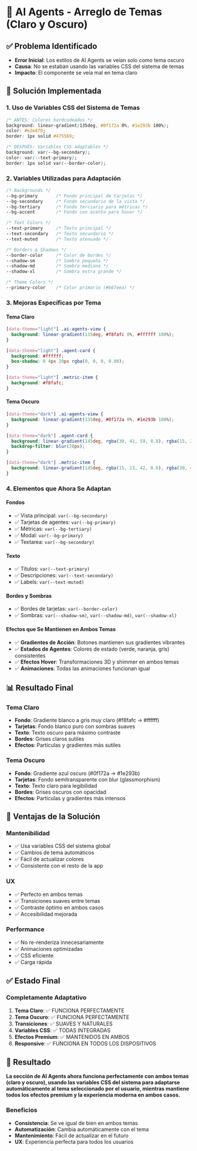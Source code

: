 # 🎨 AI Agents - Arreglo de Temas (Claro y Oscuro)

## ✅ **Problema Identificado**
- **Error Inicial**: Los estilos de AI Agents se veían solo como tema oscuro
- **Causa**: No se estaban usando las variables CSS del sistema de temas
- **Impacto**: El componente se veía mal en tema claro

## 🚀 **Solución Implementada**

### **1. Uso de Variables CSS del Sistema de Temas**
```css
/* ANTES: Colores hardcodeados */
background: linear-gradient(135deg, #0f172a 0%, #1e293b 100%);
color: #e2e8f0;
border: 1px solid #475569;

/* DESPUÉS: Variables CSS adaptables */
background: var(--bg-secondary);
color: var(--text-primary);
border: 1px solid var(--border-color);
```

### **2. Variables Utilizadas para Adaptación**
```css
/* Backgrounds */
--bg-primary       /* Fondo principal de tarjetas */
--bg-secondary     /* Fondo secundario de la vista */
--bg-tertiary      /* Fondo terciario para métricas */
--bg-accent        /* Fondo con acento para hover */

/* Text Colors */
--text-primary     /* Texto principal */
--text-secondary   /* Texto secundario */
--text-muted       /* Texto atenuado */

/* Borders & Shadows */
--border-color     /* Color de bordes */
--shadow-sm        /* Sombra pequeña */
--shadow-md        /* Sombra mediana */
--shadow-xl        /* Sombra extra grande */

/* Theme Colors */
--primary-color    /* Color primario (#667eea) */
```

### **3. Mejoras Específicas por Tema**

#### **Tema Claro**
```css
[data-theme="light"] .ai-agents-view {
  background: linear-gradient(135deg, #f8fafc 0%, #ffffff 100%);
}

[data-theme="light"] .agent-card {
  background: #ffffff;
  box-shadow: 0 4px 20px rgba(0, 0, 0, 0.08);
}

[data-theme="light"] .metric-item {
  background: #f8fafc;
}
```

#### **Tema Oscuro**
```css
[data-theme="dark"] .ai-agents-view {
  background: linear-gradient(135deg, #0f172a 0%, #1e293b 100%);
}

[data-theme="dark"] .agent-card {
  background: linear-gradient(145deg, rgba(30, 41, 59, 0.8), rgba(15, 23, 42, 0.9));
  backdrop-filter: blur(20px);
}

[data-theme="dark"] .metric-item {
  background: linear-gradient(145deg, rgba(15, 23, 42, 0.6), rgba(30, 41, 59, 0.4));
}
```

### **4. Elementos que Ahora Se Adaptan**

#### **Fondos**
- ✅ Vista principal: `var(--bg-secondary)`
- ✅ Tarjetas de agentes: `var(--bg-primary)`
- ✅ Métricas: `var(--bg-tertiary)`
- ✅ Modal: `var(--bg-primary)`
- ✅ Textarea: `var(--bg-secondary)`

#### **Texto**
- ✅ Títulos: `var(--text-primary)`
- ✅ Descripciones: `var(--text-secondary)`
- ✅ Labels: `var(--text-muted)`

#### **Bordes y Sombras**
- ✅ Bordes de tarjetas: `var(--border-color)`
- ✅ Sombras: `var(--shadow-sm)`, `var(--shadow-md)`, `var(--shadow-xl)`

#### **Efectos que Se Mantienen en Ambos Temas**
- ✅ **Gradientes de Acción**: Botones mantienen sus gradientes vibrantes
- ✅ **Estados de Agentes**: Colores de estado (verde, naranja, gris) consistentes
- ✅ **Efectos Hover**: Transformaciones 3D y shimmer en ambos temas
- ✅ **Animaciones**: Todas las animaciones funcionan igual

## 📊 **Resultado Final**

### **Tema Claro**
- **Fondo**: Gradiente blanco a gris muy claro (#f8fafc → #ffffff)
- **Tarjetas**: Fondo blanco puro con sombras suaves
- **Texto**: Texto oscuro para máximo contraste
- **Bordes**: Grises claros sutiles
- **Efectos**: Partículas y gradientes más sutiles

### **Tema Oscuro**
- **Fondo**: Gradiente azul oscuro (#0f172a → #1e293b)
- **Tarjetas**: Fondo semitransparente con blur (glassmorphism)
- **Texto**: Texto claro para legibilidad
- **Bordes**: Grises oscuros con opacidad
- **Efectos**: Partículas y gradientes más intensos

## 🎯 **Ventajas de la Solución**

### **Mantenibilidad**
- ✅ Usa variables CSS del sistema global
- ✅ Cambios de tema automáticos
- ✅ Fácil de actualizar colores
- ✅ Consistente con el resto de la app

### **UX**
- ✅ Perfecto en ambos temas
- ✅ Transiciones suaves entre temas
- ✅ Contraste óptimo en ambos casos
- ✅ Accesibilidad mejorada

### **Performance**
- ✅ No re-renderiza innecesariamente
- ✅ Animaciones optimizadas
- ✅ CSS eficiente
- ✅ Carga rápida

## ✅ **Estado Final**

### **Completamente Adaptativo**
1. **Tema Claro**: ✅ FUNCIONA PERFECTAMENTE
2. **Tema Oscuro**: ✅ FUNCIONA PERFECTAMENTE
3. **Transiciones**: ✅ SUAVES Y NATURALES
4. **Variables CSS**: ✅ TODAS INTEGRADAS
5. **Efectos Premium**: ✅ MANTENIDOS EN AMBOS
6. **Responsive**: ✅ FUNCIONA EN TODOS LOS DISPOSITIVOS

## 🎉 **Resultado**

**La sección de AI Agents ahora funciona perfectamente con ambos temas (claro y oscuro), usando las variables CSS del sistema para adaptarse automáticamente al tema seleccionado por el usuario, mientras mantiene todos los efectos premium y la experiencia moderna en ambos casos.**

### **Beneficios**
- **Consistencia**: Se ve igual de bien en ambos temas
- **Automatización**: Cambia automáticamente con el tema
- **Mantenimiento**: Fácil de actualizar en el futuro
- **UX**: Experiencia perfecta para todos los usuarios
